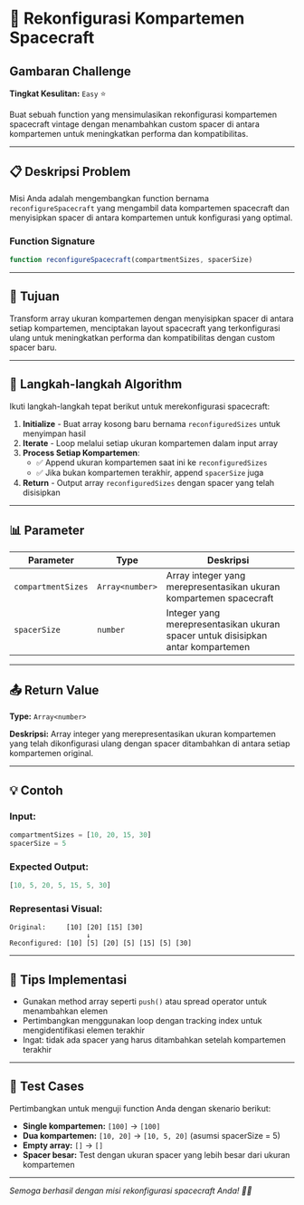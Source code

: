# 🚀 Rekonfigurasi Kompartemen Spacecraft

## Gambaran Challenge

**Tingkat Kesulitan:** `Easy` ⭐

Buat sebuah function yang mensimulasikan rekonfigurasi kompartemen spacecraft vintage dengan menambahkan custom spacer di antara kompartemen untuk meningkatkan performa dan kompatibilitas.

---

## 📋 Deskripsi Problem

Misi Anda adalah mengembangkan function bernama `reconfigureSpacecraft` yang mengambil data kompartemen spacecraft dan menyisipkan spacer di antara kompartemen untuk konfigurasi yang optimal.

### Function Signature
```javascript
function reconfigureSpacecraft(compartmentSizes, spacerSize)
```

---

## 🎯 Tujuan

Transform array ukuran kompartemen dengan menyisipkan spacer di antara setiap kompartemen, menciptakan layout spacecraft yang terkonfigurasi ulang untuk meningkatkan performa dan kompatibilitas dengan custom spacer baru.

---

## 📝 Langkah-langkah Algorithm

Ikuti langkah-langkah tepat berikut untuk merekonfigurasi spacecraft:

1. **Initialize** - Buat array kosong baru bernama `reconfiguredSizes` untuk menyimpan hasil
2. **Iterate** - Loop melalui setiap ukuran kompartemen dalam input array
3. **Process Setiap Kompartemen**:
   - ✅ Append ukuran kompartemen saat ini ke `reconfiguredSizes`
   - ✅ Jika bukan kompartemen terakhir, append `spacerSize` juga
4. **Return** - Output array `reconfiguredSizes` dengan spacer yang telah disisipkan

---

## 📊 Parameter

| Parameter | Type | Deskripsi |
|-----------|------|-----------|
| `compartmentSizes` | `Array<number>` | Array integer yang merepresentasikan ukuran kompartemen spacecraft |
| `spacerSize` | `number` | Integer yang merepresentasikan ukuran spacer untuk disisipkan antar kompartemen |

---

## 📤 Return Value

**Type:** `Array<number>`

**Deskripsi:** Array integer yang merepresentasikan ukuran kompartemen yang telah dikonfigurasi ulang dengan spacer ditambahkan di antara setiap kompartemen original.

---

## 💡 Contoh

### Input:
```javascript
compartmentSizes = [10, 20, 15, 30]
spacerSize = 5
```

### Expected Output:
```javascript
[10, 5, 20, 5, 15, 5, 30]
```

### Representasi Visual:
```
Original:     [10] [20] [15] [30]
                   ↓
Reconfigured: [10] [5] [20] [5] [15] [5] [30]
```

---

## 🎨 Tips Implementasi

- Gunakan method array seperti `push()` atau spread operator untuk menambahkan elemen
- Pertimbangkan menggunakan loop dengan tracking index untuk mengidentifikasi elemen terakhir
- Ingat: tidak ada spacer yang harus ditambahkan setelah kompartemen terakhir

---

## 🧪 Test Cases

Pertimbangkan untuk menguji function Anda dengan skenario berikut:

- **Single kompartemen:** `[100]` → `[100]`
- **Dua kompartemen:** `[10, 20]` → `[10, 5, 20]` (asumsi spacerSize = 5)
- **Empty array:** `[]` → `[]`
- **Spacer besar:** Test dengan ukuran spacer yang lebih besar dari ukuran kompartemen

---

*Semoga berhasil dengan misi rekonfigurasi spacecraft Anda! 🚀✨*
